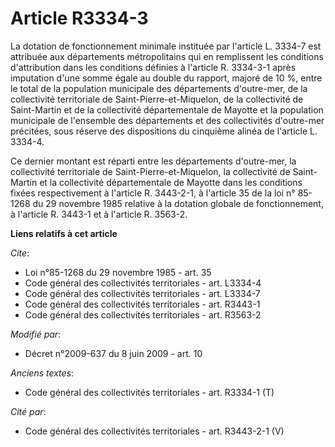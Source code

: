 # Article R3334-3

La dotation de fonctionnement minimale instituée par l'article L. 3334-7 est attribuée aux départements métropolitains qui en
remplissent les conditions d'attribution dans les conditions définies à l'article R. 3334-3-1 après imputation d'une somme
égale au double du rapport, majoré de 10 %, entre le total de la population municipale des départements d'outre-mer, de la
collectivité territoriale de Saint-Pierre-et-Miquelon, de la collectivité de Saint-Martin et de la collectivité
départementale de Mayotte et la population municipale de l'ensemble des départements et des collectivités d'outre-mer
précitées, sous réserve des dispositions du cinquième alinéa de l'article L. 3334-4. 

Ce dernier montant est réparti entre les départements d'outre-mer, la collectivité territoriale de Saint-Pierre-et-Miquelon,
la collectivité de Saint-Martin et la collectivité départementale de Mayotte dans les conditions fixées respectivement à
l'article R. 3443-2-1, à l'article 35 de la loi n° 85-1268 du 29 novembre 1985 relative à la dotation globale de
fonctionnement, à l'article R. 3443-1 et à l'article R. 3563-2.

**Liens relatifs à cet article**

_Cite_:

  - Loi n°85-1268 du 29 novembre 1985 - art. 35
  - Code général des collectivités territoriales - art. L3334-4
  - Code général des collectivités territoriales - art. L3334-7
  - Code général des collectivités territoriales - art. R3443-1
  - Code général des collectivités territoriales - art. R3563-2

_Modifié par_:

  - Décret n°2009-637 du 8 juin 2009 - art. 10

_Anciens textes_:

  - Code général des collectivités territoriales - art. R3334-1 (T)

_Cité par_:

  - Code général des collectivités territoriales - art. R3443-2-1 (V)
